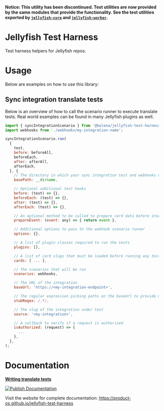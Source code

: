 **Notice: This utility has been discontinued. Test utilities are now provided by the same modules that provide the functionality. See the test utilities exported by [`jellyfish-core`](https://github.com/product-os/jellyfish-core) and [`jellyfish-worker`](https://github.com/product-os/jellyfish-worker).**

# Jellyfish Test Harness

Test harness helpers for Jellyfish repos.

# Usage

Below are examples on how to use this library:

## Sync integration translate tests

Below is an overview of how to call the scenario runner to execute translate tests.
Real world examples can be found in many Jellyfish plugins as well.

```js
import { syncIntegrationScenario } from '@balena/jellyfish-test-harness';
import webhooks from './webhooks/my-integration-name';

syncIntegrationScenario.run(
  {
    test,
    before: beforeAll,
    beforeEach,
    after: afterAll,
    afterEach,
  }, {
    // The directory in which your sync integration test and webhooks directory are located
    basePath: __dirname,

    // Optional additional test hooks
    before: (test) => {},
    beforeEach: (test) => {},
    after: (test) => {},
    afterEach: (test) => {},

    // An optional method to be called to prepare card data before inserting it
    prepareEvent: (event: any) => { return event },

    // Additional options to pass to the webhook scenario runner
    options: {},

    // A list of plugin classes required to run the tests
    plugins: [],

    // A list of card slugs that must be loaded before running any tests
    cards: [ ... ],

    // The scenarios that will be run
    scenarios: webhooks,

    // The URL of the integration
    baseUrl: 'https://<my-integration-endpoint>',

    // The regular expression picking paths on the baseUrl to provide mock responses to
    stubRegex: /.*/,

    // The slug of the integration under test
    source: '<my-integration>',

    // A callback to verify if a request is authorized
    isAuthorized: (request) => {
      ...
    },
  },
);
```

# Documentation

[**Writing translate tests**](https://github.com/product-os/jellyfish-test-harness/blob/master/doc/writing-translate-tests.markdown)

[![Publish Documentation](https://github.com/product-os/jellyfish-test-harness/actions/workflows/publish-docs.yml/badge.svg)](https://github.com/product-os/jellyfish-test-harness/actions/workflows/publish-docs.yml)

Visit the website for complete documentation: https://product-os.github.io/jellyfish-test-harness

